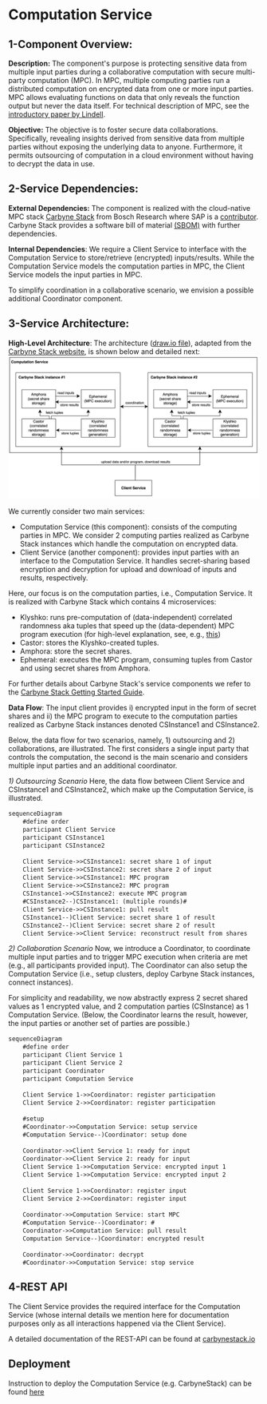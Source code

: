 # Computation Service

## 1-Component Overview:
**Description:**
The component's purpose is protecting sensitive data from multiple input parties during a collaborative computation with secure multi-party computation (MPC). In MPC, multiple computing parties run a distributed computation on encrypted data from one or more input parties. MPC allows evaluating functions on data that only reveals the function output but never the data itself. For technical description of MPC, see the [introductory paper by Lindell](https://eprint.iacr.org/2020/300.pdf).

**Objective:**
The objective is to foster secure data collaborations. Specifically, revealing insights derived from sensitive data from multiple parties without exposing the underlying data to anyone. Furthermore, it permits outsourcing of computation in a cloud environment without having to decrypt the data in use.


## 2-Service Dependencies:
**External Dependencies:**
The component is realized with the cloud-native MPC stack [Carbyne Stack](https://github.com/carbynestack/carbynestack) from Bosch Research where SAP is a [contributor](https://carbynestack.io/community/ecosystem/#sap).
Carbyne Stack provides a software bill of material [(SBOM)](https://github.com/carbynestack/carbynestack/blob/master/3RD-PARTY-LICENSES/sbom.json) with further dependencies.

**Internal Dependencies**:
We require a Client Service to interface with the Computation Service to store/retrieve (encrypted) inputs/results.
While the Computation Service models the computation parties in MPC, the Client Service models the input parties in MPC.

To simplify coordination in a collaborative scenario, we envision a possible additional Coordinator component.


## 3-Service Architecture:
**High-Level Architecture**:
The architecture ([draw.io file](diagrams/carbynestack.drawio)), adapted from the [Carbyne Stack website](https://carbynestack.io/getting-started/overview/), is shown below and detailed next:
![diagram image](images/carbynestack.png)

We currently consider two main services:
- Computation Service (this component): consists of the computing parties in MPC. We consider 2 computing parties realized as Carbyne Stack instances which handle the computation on encrypted data.
- Client Service (another component): provides input parties with an interface to the Computation Service. It handles secret-sharing based encryption and decryption for upload and download of inputs and results, respectively.

Here, our focus is on the computation parties, i.e., Computation Service. It is realized with Carbyne Stack which contains 4 microservices:
- Klyshko: runs pre-computation of (data-independent) correlated randomness aka tuples that speed up the (data-dependent) MPC program execution (for high-level explanation, see, e.g., [this](https://medium.com/applied-mpc/a-crash-course-on-mpc-part-2-fe6f847640ae))
- Castor: stores the Klyshko-created tuples.
- Amphora: store the secret shares.
- Ephemeral: executes the MPC program, consuming tuples from Castor and using secret shares from Amphora.

For further details about Carbyne Stack's service components we refer to the [Carbyne Stack Getting Started Guide](https://carbynestack.io/getting-started/overview/).


**Data Flow**:
The input client provides i) encrypted input in the form of secret shares and ii) the MPC program to execute to the computation parties realized as Carbyne Stack instances denoted CSInstance1 and CSInstance2.

Below, the data flow for two scenarios, namely, 1) outsourcing and 2) collaborations, are illustrated.
The first considers a single input party that controls the computation, the second is the main scenario and considers multiple input parties and an additional coordinator.

*1) Outsourcing Scenario*
Here, the data flow between Client Service and CSInstance1 and CSInstance2, which make up the Computation Service, is illustrated.
```mermaid
sequenceDiagram
    #define order
    participant Client Service
    participant CSInstance1
    participant CSInstance2

    Client Service->>CSInstance1: secret share 1 of input
    Client Service->>CSInstance2: secret share 2 of input
    Client Service->>CSInstance1: MPC program
    Client Service->>CSInstance2: MPC program
    CSInstance1->>CSInstance2: execute MPC program
    #CSInstance2--)CSInstance1: (multiple rounds)#
    Client Service->>CSInstance1: pull result
    CSInstance1--)Client Service: secret share 1 of result
    CSInstance2--)Client Service: secret share 2 of result
    Client Service->>Client Service: reconstruct result from shares
```

*2) Collaboration Scenario*
Now, we introduce a Coordinator, to coordinate multiple input parties and to trigger MPC execution when criteria are met (e.g., all participants provided input). The Coordinator can also setup the Computation Service (i.e., setup clusters, deploy Carbyne Stack instances, connect instances).

For simplicity and readability, we now abstractly express 2 secret shared values as 1 encrypted value, and 2 computation parties (CSInstance) as 1 Computation Service. (Below, the Coordinator learns the result, however, the input parties or another set of parties are possible.)
```mermaid
sequenceDiagram
    #define order
    participant Client Service 1
    participant Client Service 2
    participant Coordinator
    participant Computation Service

    Client Service 1->>Coordinator: register participation
    Client Service 2->>Coordinator: register participation

    #setup
    #Coordinator->>Computation Service: setup service
    #Computation Service--)Coordinator: setup done

    Coordinator->>Client Service 1: ready for input
    Coordinator->>Client Service 2: ready for input
    Client Service 1->>Computation Service: encrypted input 1
    Client Service 1->>Computation Service: encrypted input 2

    Client Service 1->>Coordinator: register input
    Client Service 2->>Coordinator: register input

    Coordinator->>Computation Service: start MPC
    #Computation Service--)Coordinator: #
    Coordinator->>Computation Service: pull result
    Computation Service--)Coordinator: encrypted result

    Coordinator->>Coordinator: decrypt
    #Coordinator->>Computation Service: stop service
```

## 4-REST API
The Client Service provides the required interface for the Computation Service (whose internal details we mention here for documentation purposes only as all interactions happened via the Client Service).

A detailed documentation of the REST-API can be found at [carbynestack.io](https://carbynestack.io/documentation/reference/api-specification/)


## Deployment
Instruction to deploy the Computation Service (e.g. CarbyneStack) can be found [here](./ComputationServiceSetup.md)
